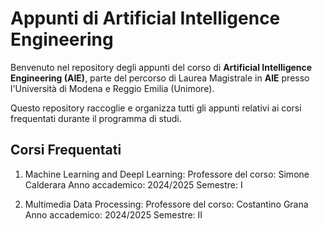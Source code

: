 # Appunti di Artificial Intelligence Engineering

Benvenuto nel repository degli appunti del corso di **Artificial Intelligence Engineering (AIE)**, parte del percorso di Laurea Magistrale in **AIE** presso l'Università di Modena e Reggio Emilia (Unimore).

Questo repository raccoglie e organizza tutti gli appunti relativi ai corsi frequentati durante il programma di studi.

## Corsi Frequentati

1. Machine Learning and Deepl Learning:
          Professore del corso: Simone Calderara
          Anno accademico: 2024/2025
          Semestre: I
   
3. Multimedia Data Processing:
          Professore del corso: Costantino Grana
          Anno accademico: 2024/2025
          Semestre: II
         
